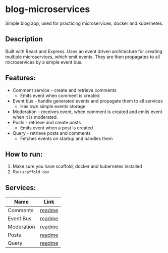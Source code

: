 # blog-microservices

Simple blog app, used for practicing microservices, docker and kubernetes.

## Description

Built with React and Express. Uses an event driven architecture for creating multiple microservices, which emit events. They are then propagates to all microservices by a simple event bus. 

## Features:
* Comment service - create and retrieve comments
    * Emits event when comment is created
* Event bus - handle generated events and propagate them to all services
    * Has own simple events storage
* Moderation - receives event, when comment is created and emits event when it is moderated.
* Posts - retrieve and create posts
    * Emits event when a post is created
* Query - retrieve posts and comments
    * Fetches events on startup and handles them

## How to run:

1. Make sure you have scaffold, docker and kubernetes installed
2. Run `scaffold dev`

## Services:

| Name | Link |
| --- | --- |
| Comments | [readme](https://github.com/rmarinov045/blog-microservices/tree/main/comments) | 
| Event Bus | [readme](https://github.com/rmarinov045/blog-microservices/tree/main/event-bus) |
| Moderation | [readme](https://github.com/rmarinov045/blog-microservices/tree/main/moderation) |
| Posts | [readme](https://github.com/rmarinov045/blog-microservices/tree/main/posts) |
| Query | [readme](https://github.com/rmarinov045/blog-microservices/tree/main/query) |

